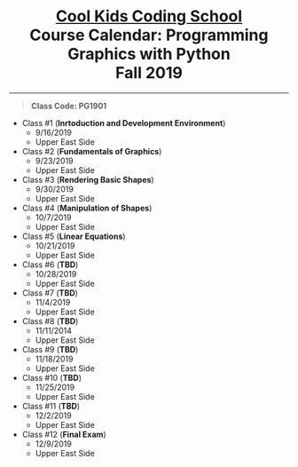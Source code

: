 # <center>[**Cool Kids Coding School**](http://www.coolkidscodingschool.com)<br>Course Calendar: **Programming Graphics with Python**<br>  Fall 2019
---
> **Class Code: PG1901**
+ Class #1 (**Inrtoduction and Development Environment**)
  + 9/16/2019
  + Upper East Side
+ Class #2 (**Fundamentals of Graphics**)
  + 9/23/2019
  + Upper East Side
+ Class #3 (**Rendering Basic Shapes**)
  + 9/30/2019
  + Upper East Side
+ Class #4 (**Manipulation of Shapes**)
  + 10/7/2019
  + Upper East Side
+ Class #5 (**Linear Equations**)
  + 10/21/2019
  + Upper East Side
+ Class #6 (**TBD**)
  + 10/28/2019
  + Upper East Side
+ Class #7 (**TBD**)
  + 11/4/2019
  + Upper East Side
+ Class #8 (**TBD**)
  + 11/11/2014
  + Upper East Side
+ Class #9 (**TBD**)
  + 11/18/2019
  + Upper East Side
+ Class #10 (**TBD**)
  + 11/25/2019
  + Upper East Side
+ Class #11 (**TBD**)
  + 12/2/2019
  + Upper East Side
+ Class #12 (**Final Exam**)
  + 12/9/2019
  + Upper East Side
